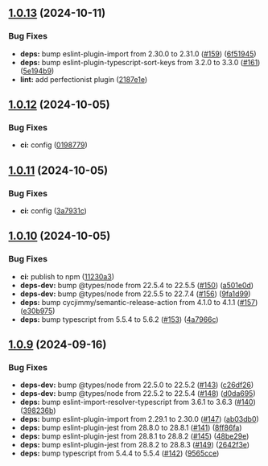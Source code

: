 ## [1.0.13](https://github.com/skilbjo/config-rc/compare/v1.0.12...v1.0.13) (2024-10-11)


### Bug Fixes

* **deps:** bump eslint-plugin-import from 2.30.0 to 2.31.0 ([#159](https://github.com/skilbjo/config-rc/issues/159)) ([6f51945](https://github.com/skilbjo/config-rc/commit/6f51945064c64bbb8296d246d846525a46768bab))
* **deps:** bump eslint-plugin-typescript-sort-keys from 3.2.0 to 3.3.0 ([#161](https://github.com/skilbjo/config-rc/issues/161)) ([5e194b9](https://github.com/skilbjo/config-rc/commit/5e194b9f61bbf1805579378d34e535e40f1c4613))
* **lint:** add perfectionist plugin ([2187e1e](https://github.com/skilbjo/config-rc/commit/2187e1e3657246161acb5279742c0a3af09421e7))

## [1.0.12](https://github.com/skilbjo/config-rc/compare/v1.0.11...v1.0.12) (2024-10-05)


### Bug Fixes

* **ci:** config ([0198779](https://github.com/skilbjo/config-rc/commit/0198779dbbe84d2afcf4035d32c7c0676f2037de))

## [1.0.11](https://github.com/skilbjo/config-rc/compare/v1.0.10...v1.0.11) (2024-10-05)


### Bug Fixes

* **ci:** config ([3a7931c](https://github.com/skilbjo/config-rc/commit/3a7931c97a30d9a2fa75d8d72c09a84bd06605c3))

## [1.0.10](https://github.com/skilbjo/config-rc/compare/v1.0.9...v1.0.10) (2024-10-05)


### Bug Fixes

* **ci:** publish to npm ([11230a3](https://github.com/skilbjo/config-rc/commit/11230a3aa26cede7f53db260424af10fd52b8f05))
* **deps-dev:** bump @types/node from 22.5.4 to 22.5.5 ([#150](https://github.com/skilbjo/config-rc/issues/150)) ([a501e0d](https://github.com/skilbjo/config-rc/commit/a501e0de2de7f17f456c9fa601c220c3476b6de8))
* **deps-dev:** bump @types/node from 22.5.5 to 22.7.4 ([#156](https://github.com/skilbjo/config-rc/issues/156)) ([9fa1d99](https://github.com/skilbjo/config-rc/commit/9fa1d991e660dde44c29b4df0edab0e3027fce98))
* **deps:** bump cycjimmy/semantic-release-action from 4.1.0 to 4.1.1 ([#157](https://github.com/skilbjo/config-rc/issues/157)) ([e30b975](https://github.com/skilbjo/config-rc/commit/e30b975b4ae502ddfbd828f0611e3e7b42a0db75))
* **deps:** bump typescript from 5.5.4 to 5.6.2 ([#153](https://github.com/skilbjo/config-rc/issues/153)) ([4a7966c](https://github.com/skilbjo/config-rc/commit/4a7966cdda3b74ee3f4630c8a3053c93b061fae9))

## [1.0.9](https://github.com/skilbjo/config-rc/compare/v1.0.8...v1.0.9) (2024-09-16)


### Bug Fixes

* **deps-dev:** bump @types/node from 22.5.0 to 22.5.2 ([#143](https://github.com/skilbjo/config-rc/issues/143)) ([c26df26](https://github.com/skilbjo/config-rc/commit/c26df26da4450137a1f11032a72cbe71885068e4))
* **deps-dev:** bump @types/node from 22.5.2 to 22.5.4 ([#148](https://github.com/skilbjo/config-rc/issues/148)) ([d0da695](https://github.com/skilbjo/config-rc/commit/d0da6950eff67e00697a5187cbf447a2f4b3bb51))
* **deps:** bump eslint-import-resolver-typescript from 3.6.1 to 3.6.3 ([#140](https://github.com/skilbjo/config-rc/issues/140)) ([398236b](https://github.com/skilbjo/config-rc/commit/398236bd18b3187b41e1fee4adceb84b9da224ab))
* **deps:** bump eslint-plugin-import from 2.29.1 to 2.30.0 ([#147](https://github.com/skilbjo/config-rc/issues/147)) ([ab03db0](https://github.com/skilbjo/config-rc/commit/ab03db09d48ffcc426486f392553f88c8a41a788))
* **deps:** bump eslint-plugin-jest from 28.8.0 to 28.8.1 ([#141](https://github.com/skilbjo/config-rc/issues/141)) ([8ff86fa](https://github.com/skilbjo/config-rc/commit/8ff86faecf088170ec9ff2611b587bcbaeda22b0))
* **deps:** bump eslint-plugin-jest from 28.8.1 to 28.8.2 ([#145](https://github.com/skilbjo/config-rc/issues/145)) ([48be29e](https://github.com/skilbjo/config-rc/commit/48be29ecefdf50cb2ef47218a625970feaeea083))
* **deps:** bump eslint-plugin-jest from 28.8.2 to 28.8.3 ([#149](https://github.com/skilbjo/config-rc/issues/149)) ([2642f3e](https://github.com/skilbjo/config-rc/commit/2642f3e8ae7fed4f87128004b3e1b47b818b0545))
* **deps:** bump typescript from 5.4.4 to 5.5.4 ([#142](https://github.com/skilbjo/config-rc/issues/142)) ([9565cce](https://github.com/skilbjo/config-rc/commit/9565cceeab3b8832033caba2de45a4e716a1b2dd))

